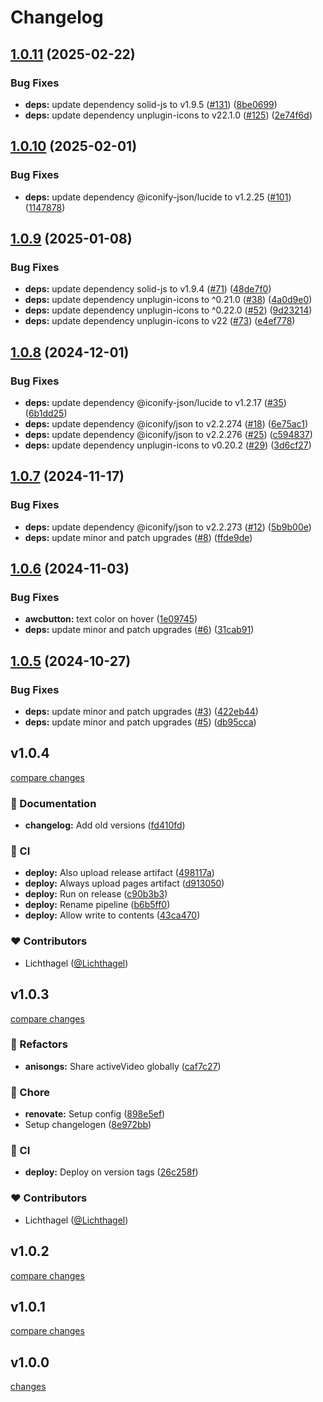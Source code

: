 # Changelog


## [1.0.11](https://github.com/Lichthagel/lichtHikari/compare/v1.0.10...v1.0.11) (2025-02-22)


### Bug Fixes

* **deps:** update dependency solid-js to v1.9.5 ([#131](https://github.com/Lichthagel/lichtHikari/issues/131)) ([8be0699](https://github.com/Lichthagel/lichtHikari/commit/8be0699ed332a1200c0a198be0cbc3c766e0c70d))
* **deps:** update dependency unplugin-icons to v22.1.0 ([#125](https://github.com/Lichthagel/lichtHikari/issues/125)) ([2e74f6d](https://github.com/Lichthagel/lichtHikari/commit/2e74f6d97c47b5c149ba17fce5b9c5fbb1703265))

## [1.0.10](https://github.com/Lichthagel/lichtHikari/compare/v1.0.9...v1.0.10) (2025-02-01)


### Bug Fixes

* **deps:** update dependency @iconify-json/lucide to v1.2.25 ([#101](https://github.com/Lichthagel/lichtHikari/issues/101)) ([1147878](https://github.com/Lichthagel/lichtHikari/commit/1147878a621fd7e5dfc6468b4584f27d8ef9ac20))

## [1.0.9](https://github.com/Lichthagel/lichtHikari/compare/v1.0.8...v1.0.9) (2025-01-08)


### Bug Fixes

* **deps:** update dependency solid-js to v1.9.4 ([#71](https://github.com/Lichthagel/lichtHikari/issues/71)) ([48de7f0](https://github.com/Lichthagel/lichtHikari/commit/48de7f090a1e057b54670bb418dac59b8587b75c))
* **deps:** update dependency unplugin-icons to ^0.21.0 ([#38](https://github.com/Lichthagel/lichtHikari/issues/38)) ([4a0d9e0](https://github.com/Lichthagel/lichtHikari/commit/4a0d9e02881de1e6a3730975cf5bf6121be849f6))
* **deps:** update dependency unplugin-icons to ^0.22.0 ([#52](https://github.com/Lichthagel/lichtHikari/issues/52)) ([9d23214](https://github.com/Lichthagel/lichtHikari/commit/9d232141dba370e911e3a1997534853696f4e40b))
* **deps:** update dependency unplugin-icons to v22 ([#73](https://github.com/Lichthagel/lichtHikari/issues/73)) ([e4ef778](https://github.com/Lichthagel/lichtHikari/commit/e4ef778f777de24a77aba1710ef623787ac8d7d5))

## [1.0.8](https://github.com/Lichthagel/lichtHikari/compare/v1.0.7...v1.0.8) (2024-12-01)


### Bug Fixes

* **deps:** update dependency @iconify-json/lucide to v1.2.17 ([#35](https://github.com/Lichthagel/lichtHikari/issues/35)) ([6b1dd25](https://github.com/Lichthagel/lichtHikari/commit/6b1dd25edbc76b7c5c596a66bb8845c04ff1318b))
* **deps:** update dependency @iconify/json to v2.2.274 ([#18](https://github.com/Lichthagel/lichtHikari/issues/18)) ([6e75ac1](https://github.com/Lichthagel/lichtHikari/commit/6e75ac1a1b67323f26abc8d498a0a2c6f127469a))
* **deps:** update dependency @iconify/json to v2.2.276 ([#25](https://github.com/Lichthagel/lichtHikari/issues/25)) ([c594837](https://github.com/Lichthagel/lichtHikari/commit/c5948375e7c04f0498b9750cfa3210508207fa63))
* **deps:** update dependency unplugin-icons to v0.20.2 ([#29](https://github.com/Lichthagel/lichtHikari/issues/29)) ([3d6cf27](https://github.com/Lichthagel/lichtHikari/commit/3d6cf274c99e532c7aca4f257fcbd86518093f17))

## [1.0.7](https://github.com/Lichthagel/lichtHikari/compare/v1.0.6...v1.0.7) (2024-11-17)


### Bug Fixes

* **deps:** update dependency @iconify/json to v2.2.273 ([#12](https://github.com/Lichthagel/lichtHikari/issues/12)) ([5b9b00e](https://github.com/Lichthagel/lichtHikari/commit/5b9b00e0986e1ae208b03966ab0f951e0a7559cf))
* **deps:** update minor and patch upgrades ([#8](https://github.com/Lichthagel/lichtHikari/issues/8)) ([ffde9de](https://github.com/Lichthagel/lichtHikari/commit/ffde9de10a5d8ff1e2a79a3bc074dd7748899221))

## [1.0.6](https://github.com/Lichthagel/lichtHikari/compare/v1.0.5...v1.0.6) (2024-11-03)


### Bug Fixes

* **awcbutton:** text color on hover ([1e09745](https://github.com/Lichthagel/lichtHikari/commit/1e0974529a81103f9036f64ddfa0ba625b74562f))
* **deps:** update minor and patch upgrades ([#6](https://github.com/Lichthagel/lichtHikari/issues/6)) ([31cab91](https://github.com/Lichthagel/lichtHikari/commit/31cab91256b63bfee02fb90165b26a44b6cee91b))

## [1.0.5](https://github.com/Lichthagel/lichtHikari/compare/v1.0.4...v1.0.5) (2024-10-27)


### Bug Fixes

* **deps:** update minor and patch upgrades ([#3](https://github.com/Lichthagel/lichtHikari/issues/3)) ([422eb44](https://github.com/Lichthagel/lichtHikari/commit/422eb448339e8771234f9318368737daf9f3e1bc))
* **deps:** update minor and patch upgrades ([#5](https://github.com/Lichthagel/lichtHikari/issues/5)) ([db95cca](https://github.com/Lichthagel/lichtHikari/commit/db95cca5eaf0bfc747b319dbe4bf58ec290be8ab))

## v1.0.4

[compare changes](https://github.com/Lichthagel/lichtHikari/compare/v1.0.3...v1.0.4)

### 📖 Documentation

- **changelog:** Add old versions ([fd410fd](https://github.com/Lichthagel/lichtHikari/commit/fd410fd))

### 🤖 CI

- **deploy:** Also upload release artifact ([498117a](https://github.com/Lichthagel/lichtHikari/commit/498117a))
- **deploy:** Always upload pages artifact ([d913050](https://github.com/Lichthagel/lichtHikari/commit/d913050))
- **deploy:** Run on release ([c90b3b3](https://github.com/Lichthagel/lichtHikari/commit/c90b3b3))
- **deploy:** Rename pipeline ([b6b5ff0](https://github.com/Lichthagel/lichtHikari/commit/b6b5ff0))
- **deploy:** Allow write to contents ([43ca470](https://github.com/Lichthagel/lichtHikari/commit/43ca470))

### ❤️ Contributors

- Lichthagel ([@Lichthagel](http://github.com/Lichthagel))

## v1.0.3

[compare changes](https://github.com/Lichthagel/lichtHikari/compare/v1.0.2...v1.0.3)

### 💅 Refactors

- **anisongs:** Share activeVideo globally ([caf7c27](https://github.com/Lichthagel/lichtHikari/commit/caf7c27))

### 🏡 Chore

- **renovate:** Setup config ([898e5ef](https://github.com/Lichthagel/lichtHikari/commit/898e5ef))
- Setup changelogen ([8e972bb](https://github.com/Lichthagel/lichtHikari/commit/8e972bb))

### 🤖 CI

- **deploy:** Deploy on version tags ([26c258f](https://github.com/Lichthagel/lichtHikari/commit/26c258f))

### ❤️ Contributors

- Lichthagel ([@Lichthagel](http://github.com/Lichthagel))


## v1.0.2

[compare changes](https://github.com/Lichthagel/lichtHikari/compare/v1.0.1...v1.0.2)

## v1.0.1

[compare changes](https://github.com/Lichthagel/lichtHikari/compare/v1.0.0...v1.0.1)

## v1.0.0

[changes](https://github.com/Lichthagel/lichtHikari/commits/v1.0.0)
